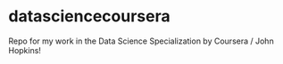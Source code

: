 # datasciencecoursera
Repo for my work in the Data Science Specialization by Coursera / John Hopkins!
